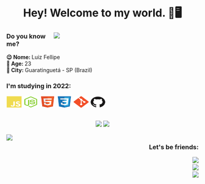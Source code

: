 

<h1 align="center">Hey! Welcome to my world. 👋🖥</h1>

<div >

  <img align="right" src="https://media.giphy.com/media/3oEjHQn7PBRvy9A5mE/giphy.gif" width="380"></img>

  <h3>Do you know me?</h3>
  <strong>😉 Nome: </strong>Luiz Fellipe<br/>
  <strong>🎂 Age: </strong>23<br/>
  <strong>📌 City: </strong>Guaratinguetá - SP (Brazil)<br/>
  
  <h3>I'm studying in 2022:</h3>
  <div style="display: inline_block">
    <img align="center" alt="JavaScript" height="30" width="40" src="https://raw.githubusercontent.com/devicons/devicon/master/icons/javascript/javascript-plain.svg">
    <img align="center" alt="Node" height="30" width="40" src="https://raw.githubusercontent.com/devicons/devicon/master/icons/nodejs/nodejs-original.svg">
    <img align="center" alt="HTML" height="30" width="40" src="https://raw.githubusercontent.com/devicons/devicon/master/icons/html5/html5-original.svg">
    <img align="center" alt="CSS" height="30" width="40" src="https://raw.githubusercontent.com/devicons/devicon/master/icons/css3/css3-original.svg">
    <img align="center" alt="Git" height="30" width="40" src="https://raw.githubusercontent.com/devicons/devicon/master/icons/git/git-original.svg">
    <img align="center" alt="GitHub" height="30" width="40" src="https://raw.githubusercontent.com/devicons/devicon/master/icons/github/github-original.svg"> 
  </div>
</div>
<br/><br/>

<div align="center">
  <img height="180em" src="https://github-readme-stats.vercel.app/api?username=luizcampos&show_icons=true&theme=tokyonight"></img>
  <img height="180em" src="https://github-readme-stats.vercel.app/api/top-langs/?username=luizcampos&layout=compact&theme=tokyonight"></img>
</div>

<br/>
<img align='left' src="https://media.giphy.com/media/7tn6Y2NgbLw8o/giphy.gif" width="380"></img>

<div align="right">
  <h3>Let's be friends:</h3>
  <a href="https://www.linkedin.com/in/luizfcampos" target="_blank"><img src="https://img.shields.io/badge/-LinkedIn-%230077B5?style=for-the-badge&logo=linkedin&logoColor=white" target="_blank"></a><br/>
  <a href="https://wa.me/5512982729562" target="_blank"><img src="https://img.shields.io/badge/-WhastApp-%23E4405F?style=for-the-badge&color=00BB2D&logo=whatsapp&logoColor=white" target="_blank"></a> 
  <br/>
  <a href="https://instagram.com/_fellipemoura_" target="_blank"><img src="https://img.shields.io/badge/-Instagram-%23E4405F?style=for-the-badge&logo=instagram&logoColor=white" target="_blank"></a>
</div>
